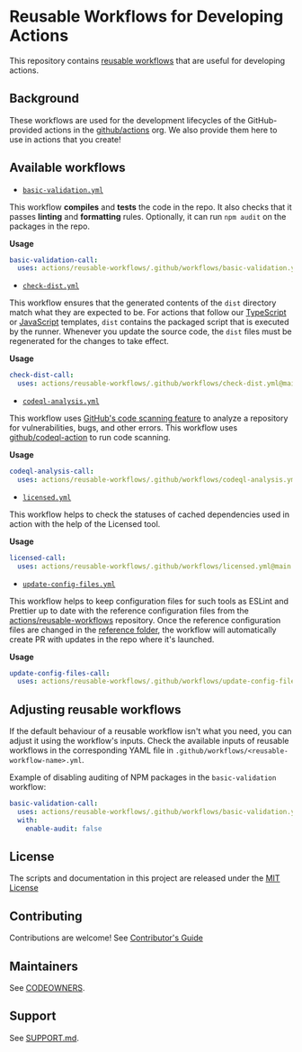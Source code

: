 # Reusable Workflows for Developing Actions

This repository contains [reusable workflows](https://docs.github.com/en/actions/using-workflows/reusing-workflows) that are useful for developing actions.

## Background

These workflows are used for the development lifecycles of the GitHub-provided actions in the [github/actions](https://github.com/actions/) org.
We also provide them here to use in actions that you create!

## Available workflows

- [`basic-validation.yml`](./.github/workflows/basic-validation.yml)

This workflow **compiles** and **tests** the code in the repo. It also checks that it passes **linting** and **formatting** rules. Optionally, it can run `npm audit` on the packages in the repo.

**Usage**
```yaml
basic-validation-call:
  uses: actions/reusable-workflows/.github/workflows/basic-validation.yml@main
```

- [`check-dist.yml`](./.github/workflows/check-dist.yml)

This workflow ensures that the generated contents of the `dist` directory match what they are expected to be.
For actions that follow our [TypeScript](https://github.com/actions/typescript-action) or [JavaScript](https://github.com/actions/javascript-action) templates, `dist` contains the packaged script that is executed by the runner.
Whenever you update the source code, the `dist` files must be regenerated for the changes to take effect.

**Usage**
```yaml
check-dist-call:
  uses: actions/reusable-workflows/.github/workflows/check-dist.yml@main
```

- [`codeql-analysis.yml`](./.github/workflows/codeql-analysis.yml)

This workflow uses [GitHub's code scanning feature](https://docs.github.com/en/code-security/code-scanning) to analyze a repository for vulnerabilities, bugs, and other errors. 
This workflow uses [github/codeql-action](https://github.com/github/codeql-action) to run code scanning.

**Usage**
```yaml
codeql-analysis-call:
  uses: actions/reusable-workflows/.github/workflows/codeql-analysis.yml@main
```

- [`licensed.yml`](./.github/workflows/licensed.yml)

This workflow helps to check the statuses of cached dependencies used in action with the help of the Licensed tool.

**Usage**
```yaml
licensed-call:
  uses: actions/reusable-workflows/.github/workflows/licensed.yml@main
```

- [`update-config-files.yml`](./.github/workflows/update-config-files.yml)

This workflow helps to keep configuration files for such tools as ESLint and Prettier up to date with the reference configuration files from the [actions/reusable-workflows](https://github.com/actions/reusable-workflows) repository.
Once the reference configuration files are changed in the [reference folder](https://github.com/actions/reusable-workflows/tree/main/reusable-configurations), the workflow will automatically create PR with updates in the repo where it's launched.

**Usage**
```yaml
update-config-files-call:
  uses: actions/reusable-workflows/.github/workflows/update-config-files.yml@main
```
## Adjusting reusable workflows

If the default behaviour of a reusable workflow isn't what you need, you can adjust it using the workflow's inputs.
Check the available inputs of reusable workflows in the corresponding YAML file in `.github/workflows/<reusable-workflow-name>.yml`.

Example of disabling auditing of NPM packages in the `basic-validation` workflow:
```yaml
basic-validation-call:
  uses: actions/reusable-workflows/.github/workflows/basic-validation.yml@main
  with:
    enable-audit: false
```

## License

The scripts and documentation in this project are released under the [MIT License](LICENSE.txt)

## Contributing

Contributions are welcome! See [Contributor's Guide](CONTRIBUTING.md)

## Maintainers 

See [CODEOWNERS](./CODEOWNERS).

## Support

See [SUPPORT.md](./SUPPORT.md).

